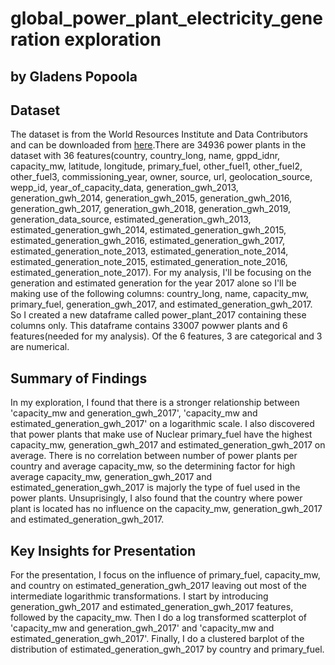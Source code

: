 # global_power_plant_electricity_generation exploration

## by Gladens Popoola


## Dataset

The dataset is from the World Resources Institute and Data Contributors and can be downloaded from [here](https://wri-dataportal-prod.s3.amazonaws.com/manual/global_power_plant_database_v_1_3.zip).There are 34936 power plants in the dataset with 36 features(country, country_long, name, gppd_idnr, capacity_mw, latitude, longitude, primary_fuel, other_fuel1, other_fuel2, other_fuel3, commissioning_year, owner, source, url, geolocation_source, wepp_id, year_of_capacity_data, generation_gwh_2013, generation_gwh_2014, generation_gwh_2015, generation_gwh_2016, generation_gwh_2017, generation_gwh_2018, generation_gwh_2019, generation_data_source, estimated_generation_gwh_2013, estimated_generation_gwh_2014, estimated_generation_gwh_2015, estimated_generation_gwh_2016, estimated_generation_gwh_2017, estimated_generation_note_2013, estimated_generation_note_2014, estimated_generation_note_2015, estimated_generation_note_2016, estimated_generation_note_2017). For my analysis, I'll be focusing on the generation and estimated generation for the year 2017 alone so I'll be making use of the following columns: country_long, name, capacity_mw, primary_fuel, generation_gwh_2017, and estimated_generation_gwh_2017. So I created a new dataframe called power_plant_2017 containing these columns only. This dataframe contains 33007 powwer plants and 6 features(needed for my analysis). Of the 6 features, 3 are categorical and 3 are numerical.


## Summary of Findings

In my exploration, I found that there is a stronger relationship between 'capacity_mw and generation_gwh_2017', 'capacity_mw and estimated_generation_gwh_2017' on a logarithmic scale. I also discovered that power plants that make use of Nuclear primary_fuel have the highest capacity_mw, generation_gwh_2017 and estimated_generation_gwh_2017 on average. There is no correlation between number of power plants per country and average capacity_mw, so the determining factor for high average capacity_mw, generation_gwh_2017 and estimated_generation_gwh_2017 is majorly the type of fuel used in the power plants. Unsuprisingly, I also found that the country where power plant is located has no influence on the capacity_mw, generation_gwh_2017 and estimated_generation_gwh_2017.


## Key Insights for Presentation

For the presentation, I focus on the influence of primary_fuel, capacity_mw, and country on estimated_generation_gwh_2017 leaving out most of the intermediate logarithmic transformations. I start by introducing generation_gwh_2017 and estimated_generation_gwh_2017 features, followed by the capacity_mw. 
Then I do a log transformed scatterplot of 'capacity_mw and generation_gwh_2017' and 'capacity_mw and estimated_generation_gwh_2017'. Finally, I do a clustered barplot of the distribution of estimated_generation_gwh_2017 by country and primary_fuel.